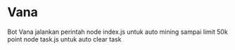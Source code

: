 # Vana
Bot Vana
jalankan perintah
node index.js untuk auto mining sampai limit 50k point
node task.js untuk auto clear task
